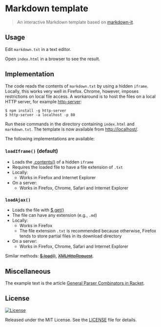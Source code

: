Markdown template
=================

> An interactive Markdown template based on
> [markdown-it](https://github.com/markdown-it/markdown-it).

Usage
-----

Edit `markdown.txt` in a text editor.

Open `index.html` in a browser to see the result.

Implementation
--------------

The code reads the contents of `markdown.txt` by using a hidden
`iframe`. Locally, this works very well in Firefox. Chrome, however,
imposes restrictions on local file access. A workaround is to host the
files on a local HTTP server, for example
[http-server](https://www.npmjs.com/package/http-server):

    $ npm install -g http-server
    $ http-server -a localhost -p 80

Run these commands in the directory containing `index.html` and
`markdown.txt`. The template is now available from
<http://localhost/>.

The following implementations are available:

### `loadIframe()` (default)

-   Loads the
    [.contents()](http://stackoverflow.com/questions/1796619/how-to-access-the-content-of-an-iframe-with-jquery)
    of a hidden `iframe`
-   Requires the loaded file to have a file extension of `.txt`
-   Locally:
    -   Works in Firefox and Internet Explorer
-   On a server:
    -   Works in Firefox, Chrome, Safari and Internet Explorer

### `loadAjax()`

-   Loads the file with [$.get()](https://api.jquery.com/jquery.get/)
-   The file can have any extension (e.g., `.md`)
-   Locally:
    -   Works in Firefox
    -   The file extension `.txt` is recommended because otherwise,
        Firefox tends to store partial files in its download directory
-   On a server:
    -   Works in Firefox, Chrome, Safari and Internet Explorer

Similar methods: ~~[$.load()](http://api.jquery.com/load/)~~,
    ~~[XMLHttpRequest](http://stackoverflow.com/questions/14446447/javascript-read-local-text-file)~~.

Miscellaneous
-------------

The example text is the article
[General Parser Combinators in Racket](https://epsil.github.io/gll/).

License
-------

[![License][license-image]][license-url]

Released under the MIT License. See the [LICENSE](LICENSE) file
for details.

[license-image]: https://img.shields.io/npm/l/markdownlint.svg
[license-url]: http://opensource.org/licenses/MIT
